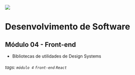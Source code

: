 ![](https://i.imgur.com/xG74tOh.png)

# Desenvolvimento de Software

## Módulo 04 - Front-end

- Bibliotecas de utilidades de Design Systems

###### tags: `módulo 4` `front-end` `React`
